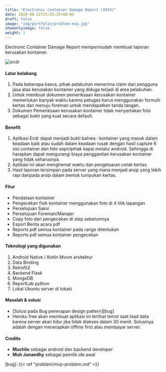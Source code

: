 ```yaml
---
title: "Electronic Container Damage Report (2019)"
date: 2020-08-22T23:55:25+08:00
draft: false
image: "img/portfolio/problem-mvp.jpg"
showonlyimage: false
weight: 1
---
```


Electronic Container Damage Report mempermudah membuat laporan kerusakan kontainer.
<!--more-->

![ecdr][image]

#### Latar belakang
1. Pada beberapa kasus, pihak pelabuhan menerima claim dari pengguna jasa atas kerusakan kontainer yang diduga terjadi di area pelabuhan.
2. Untuk membuat dokumen pemeriksaan kerusakan kontainer memerlukan banyak waktu karena petugas  harus menggunakan formulir kertas dan menuju foreman untuk mendapatkan tanda tangan.
3. Dokumen Pemeriksaan kerusakan kontainer tidak menyertakan foto sebagai bukti yang kuat secara default.

#### Benefit
1. Aplikasi Ecdr dapat menjadi bukti bahwa : kontainer yang masuk dalam keadaan baik atau sudah dalam keadaan rusak dengan hasil capture 6 sisi container dan foto sopir/pihak kapal melalui android. Sehingga di harapkan dapat mengurangi biaya penggantian kerusakan kontainer yang tidak seharusnya. 
2. Aplikasi ini akan menghemat waktu dan pengeluaran cetak kertas. 
3. Hasil laporan tersimpan pada server yang mana menjadi arsip yang lebih rapi daripada arsip dalam bentuk tumpukan kertas.

#### Fitur
- Pendataan kontainer
- Pengecekan fisik kontainer menggunakan foto di 4 titik lapangan
- Persetujuan Saksi
- Persetujuan Foreman/Manajer
- Copy foto dari pengecekan di step sebelumnya
- Export Berita acara pdf
- Reports pdf semua kontainer pada range ditentukan
- Reports pdf semua kontainer pengecekan


#### Teknologi yang digunakan
1. Android Native / Kotlin Mvvm arsitektur
2. Data Binding
2. Retrofit2
4. Backend Flask
5. MongoDB
6. ReportLab python
6. Lokal Ubuntu server di lokasi
  

#### Masalah & solusi
* [Solusi pada Bug penerapan design pattern][bug]
* Heroku free akan membuat aplikasi ini terlihat lemot saat load data karena server akan tidur jika tidak diakses dalam 30 menit. Solusinya adalah dengan menerapkan offline first atau membayar server.


#### Credits
- **Muchlis** sebagai android dan backend developer 
- **Muh Junaedhy** sebagai pemilik ide awal


[image]: /img/portfolio/ecdr.png
[bug]: {{< ref "problem/mvp-problem.md" >}}